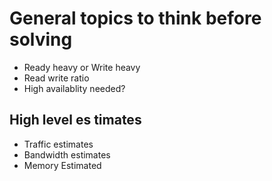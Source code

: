 
# General topics to think before solving  

- Ready heavy or Write heavy
- Read write ratio
- High availablity needed?

## High level es timates
- Traffic estimates
- Bandwidth estimates
- Memory Estimated
